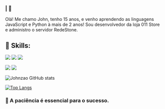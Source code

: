 ### | 🤗
Olá! Me chamo John, tenho 15 anos, e venho aprendendo as linguagens JavaScript e Python à mais de 2 anos! Sou desenvolvedor da loja 011 Store e administro o servidor RedeStone.

## 📄 Skills:
![](https://img.shields.io/badge/Python-14354C?style=for-the-badge&logo=python&logoColor=white) ![](https://img.shields.io/badge/JavaScript-323330?style=for-the-badge&logo=javascript&logoColor=F7DF1E) ![](https://img.shields.io/badge/Node.js-43853D?style=for-the-badge&logo=node.js&logoColor=white) 

![](https://img.shields.io/badge/MongoDB-4EA94B?style=for-the-badge&logo=mongodb&logoColor=white) ![](https://img.shields.io/badge/SQLite-07405E?style=for-the-badge&logo=sqlite&logoColor=white)

![Johnzao GitHub stats](https://github-readme-stats.vercel.app/api?username=Johnzao&show_icons=true&theme=dracula)

[![Top Langs](https://github-readme-stats.vercel.app/api/top-langs/?username=Johnzao)](https://github.com/anuraghazra/github-readme-stats)


### 📝 A paciência é essencial para o sucesso.
